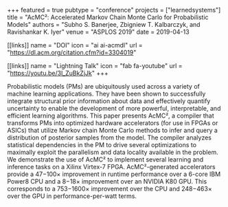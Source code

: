 +++
featured = true
pubtype = "conference"
projects = ["learnedsystems"]
title = "AcMC²: Accelerated Markov Chain Monte Carlo for Probabilistic Models"
authors = "Subho S. Banerjee, Zbigniew T. Kalbarczyk, and Ravishankar K. Iyer"
venue = "ASPLOS 2019"
date = 2019-04-13

[[links]]
  name = "DOI"
  icon = "ai ai-acmdl"
  url = "https://dl.acm.org/citation.cfm?id=3304019"

[[links]]
  name = "Lightning Talk"
  icon = "fab fa-youtube"
  url = "https://youtu.be/3l_ZuBkZjJk"
+++

Probabilistic models (PMs) are ubiquitously used across a variety of machine learning applications.
They have been shown to successfully integrate structural prior information about data and
effectively quantify uncertainty to enable the development of more powerful, interpretable, and
efficient learning algorithms. This paper presents AcMC², a compiler that transforms PMs into
optimized hardware accelerators (for use in FPGAs or ASICs) that utilize Markov chain Monte Carlo
methods to infer and query a distribution of posterior samples from the model. The compiler analyzes
statistical dependencies in the PM to drive several optimizations to maximally exploit the
parallelism and data locality available in the problem. We demonstrate the use of AcMC² to implement
several learning and inference tasks on a Xilinx Virtex-7 FPGA. AcMC²-generated accelerators provide
a 47−100× improvement in runtime performance over a 6-core IBM Power8 CPU and a 8−18× improvement
over an NVIDIA K80 GPU. This corresponds to a 753−1600× improvement over the CPU and 248−463× over
the GPU in performance-per-watt terms.
